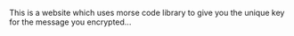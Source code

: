 This is a website which uses morse code library to give you the unique key for the message you encrypted...
